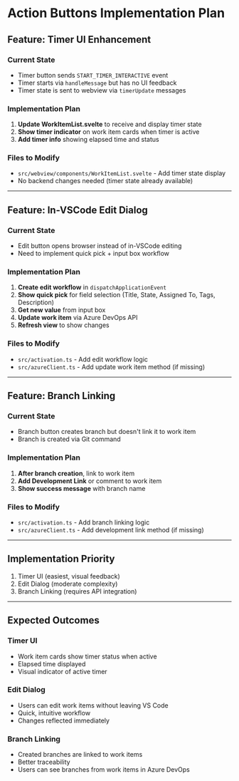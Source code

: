 # Action Buttons Implementation Plan

## Feature: Timer UI Enhancement

### Current State
- Timer button sends `START_TIMER_INTERACTIVE` event
- Timer starts via `handleMessage` but has no UI feedback
- Timer state is sent to webview via `timerUpdate` messages

### Implementation Plan
1. **Update WorkItemList.svelte** to receive and display timer state
2. **Show timer indicator** on work item cards when timer is active
3. **Add timer info** showing elapsed time and status

### Files to Modify
- `src/webview/components/WorkItemList.svelte` - Add timer state display
- No backend changes needed (timer state already available)

---

## Feature: In-VSCode Edit Dialog

### Current State
- Edit button opens browser instead of in-VSCode editing
- Need to implement quick pick + input box workflow

### Implementation Plan
1. **Create edit workflow** in `dispatchApplicationEvent`
2. **Show quick pick** for field selection (Title, State, Assigned To, Tags, Description)
3. **Get new value** from input box
4. **Update work item** via Azure DevOps API
5. **Refresh view** to show changes

### Files to Modify
- `src/activation.ts` - Add edit workflow logic
- `src/azureClient.ts` - Add update work item method (if missing)

---

## Feature: Branch Linking

### Current State
- Branch button creates branch but doesn't link it to work item
- Branch is created via Git command

### Implementation Plan
1. **After branch creation**, link to work item
2. **Add Development Link** or comment to work item
3. **Show success message** with branch name

### Files to Modify
- `src/activation.ts` - Add branch linking logic
- `src/azureClient.ts` - Add development link method (if missing)

---

## Implementation Priority
1. Timer UI (easiest, visual feedback)
2. Edit Dialog (moderate complexity)
3. Branch Linking (requires API integration)

---

## Expected Outcomes

### Timer UI
- Work item cards show timer status when active
- Elapsed time displayed
- Visual indicator of active timer

### Edit Dialog
- Users can edit work items without leaving VS Code
- Quick, intuitive workflow
- Changes reflected immediately

### Branch Linking
- Created branches are linked to work items
- Better traceability
- Users can see branches from work items in Azure DevOps

